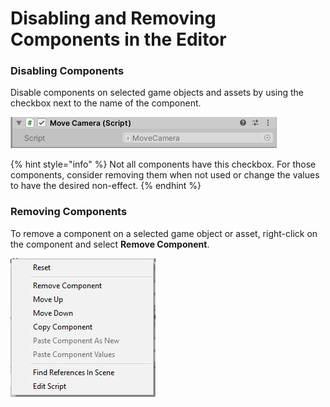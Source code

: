 # Disabling and Removing Components in the Editor

### Disabling Components

Disable components on selected game objects and assets by using the checkbox next to the name of the component.

![](../../.gitbook/assets/image%20%2893%29.png)

{% hint style="info" %}
Not all components have this checkbox. For those components, consider removing them when not used or change the values to have the desired non-effect.
{% endhint %}

### Removing Components

To remove a component on a selected game object or asset, right-click on the component and select **Remove Component**.

![](../../.gitbook/assets/image%20%28147%29.png)

